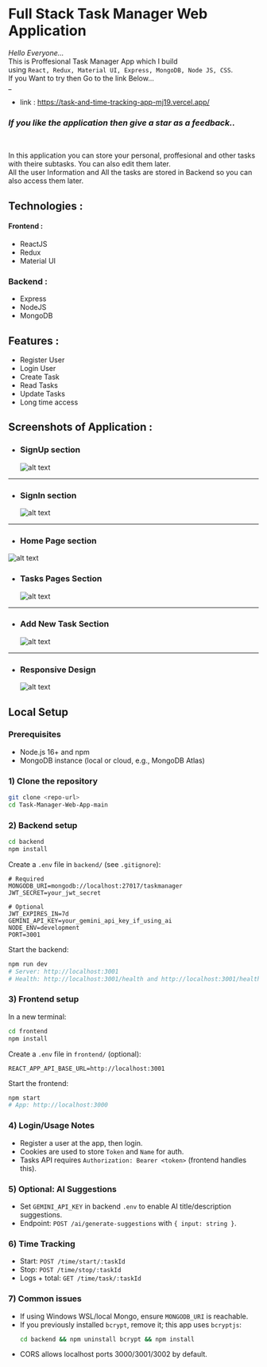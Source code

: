 # **Full Stack Task Manager Web Application**

_Hello Everyone..._
<br/>
This is Proffesional Task Manager App  which I build<br>
using `React, Redux, Material UI, Express, MongoDB, Node JS, CSS`.<br/>If you Want to try then Go to the link Below...<br/>_

- link : https://task-and-time-tracking-app-mj19.vercel.app/

### _If you like the application then give a star as a feedback.._

<br/>

In this application you can store your personal, proffesional and other tasks with theire subtasks. You can also edit them later.<br>
All the user Information and All the tasks are stored in Backend so you can also access them later.

## Technologies :

#### Frontend :

- ReactJS
- Redux
- Material UI

### Backend :

- Express
- NodeJS
- MongoDB

## Features :

- Register User
- Login User
- Create Task
- Read Tasks
- Update Tasks
- Long time access

## Screenshots of Application :

- ### SignUp section
  ![alt text](/Images/signup.png)

---

- ### SignIn section
  ![alt text](/Images/signin.png)

---

- ### Home Page section

 ![alt text](/Images/home.png)

- ### Tasks Pages Section
  ![alt text](/Images/tasks.png)

---

- ### Add New Task Section
  ![alt text](/Images/addtask.png)

---

- ### Responsive Design
  ![alt text](/Images/response.png)

## Local Setup

### Prerequisites
- Node.js 16+ and npm
- MongoDB instance (local or cloud, e.g., MongoDB Atlas)

### 1) Clone the repository
```bash
git clone <repo-url>
cd Task-Manager-Web-App-main
```

### 2) Backend setup
```bash
cd backend
npm install
```

Create a `.env` file in `backend/` (see `.gitignore`):
```env
# Required
MONGODB_URI=mongodb://localhost:27017/taskmanager
JWT_SECRET=your_jwt_secret

# Optional
JWT_EXPIRES_IN=7d
GEMINI_API_KEY=your_gemini_api_key_if_using_ai
NODE_ENV=development
PORT=3001
```

Start the backend:
```bash
npm run dev
# Server: http://localhost:3001
# Health: http://localhost:3001/health and http://localhost:3001/health/detailed
```

### 3) Frontend setup
In a new terminal:
```bash
cd frontend
npm install
```

Create a `.env` file in `frontend/` (optional):
```env
REACT_APP_API_BASE_URL=http://localhost:3001
```

Start the frontend:
```bash
npm start
# App: http://localhost:3000
```

### 4) Login/Usage Notes
- Register a user at the app, then login.
- Cookies are used to store `Token` and `Name` for auth.
- Tasks API requires `Authorization: Bearer <token>` (frontend handles this).

### 5) Optional: AI Suggestions
- Set `GEMINI_API_KEY` in backend `.env` to enable AI title/description suggestions.
- Endpoint: `POST /ai/generate-suggestions` with `{ input: string }`.

### 6) Time Tracking
- Start: `POST /time/start/:taskId`
- Stop: `POST /time/stop/:taskId`
- Logs + total: `GET /time/task/:taskId`

### 7) Common issues
- If using Windows WSL/local Mongo, ensure `MONGODB_URI` is reachable.
- If you previously installed `bcrypt`, remove it; this app uses `bcryptjs`:
  ```bash
  cd backend && npm uninstall bcrypt && npm install
  ```
- CORS allows localhost ports 3000/3001/3002 by default.
